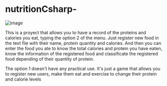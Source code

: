 # nutritionCsharp-
![image](https://user-images.githubusercontent.com/77682919/144707441-e164c0f4-d4fa-4987-a1b2-61b069e6f09a.png)

This is a proyect that allows you to have a record of the proteins and calories you eat, typing the option 2 of the menu. Just register new food in the text file with their name, protein quantity and calories. And then you can enter the food you ate to know the total calories and protein you have eaten, know the information of the registered food and classificate the registered food depending of their quantity of protein. 

The option 1 doesn't have any practical use. It's just a game that allows you to register new users, make them eat and exercise to change their protein and calorie levels
